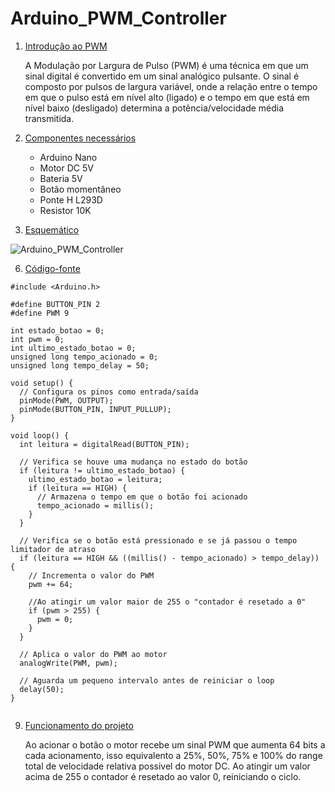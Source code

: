 # Arduino_PWM_Controller

1. [Introdução ao PWM](#introdução-ao-pwm)

    A Modulação por Largura de Pulso (PWM) é uma técnica em que um sinal digital é convertido em um sinal analógico pulsante. O sinal é composto por pulsos de largura variável, onde a relação entre o tempo em que o pulso está em nível alto (ligado) e o tempo em que está em nível baixo (desligado) determina a potência/velocidade média transmitida.
4. [Componentes necessários](#componentes-necessários)
   - Arduino Nano
   - Motor DC 5V
   - Bateria 5V
   - Botão momentâneo
   - Ponte H L293D
   - Resistor 10K
5. [Esquemático](#esquemático)


![Arduino_PWM_Controller](https://github.com/brunocatani/Arduino_PWM_Controller/assets/94939071/faa356e3-f7d6-45cc-90af-e1123b4cf3c5)

6. [Código-fonte](#código-fonte)
````
#include <Arduino.h>

#define BUTTON_PIN 2
#define PWM 9

int estado_botao = 0;
int pwm = 0;
int ultimo_estado_botao = 0;
unsigned long tempo_acionado = 0;
unsigned long tempo_delay = 50;

void setup() {
  // Configura os pinos como entrada/saída
  pinMode(PWM, OUTPUT);
  pinMode(BUTTON_PIN, INPUT_PULLUP);
}

void loop() {
  int leitura = digitalRead(BUTTON_PIN);

  // Verifica se houve uma mudança no estado do botão
  if (leitura != ultimo_estado_botao) {
    ultimo_estado_botao = leitura;
    if (leitura == HIGH) {  
      // Armazena o tempo em que o botão foi acionado
      tempo_acionado = millis();
    }
  }

  // Verifica se o botão está pressionado e se já passou o tempo limitador de atraso
  if (leitura == HIGH && ((millis() - tempo_acionado) > tempo_delay)) {
    // Incrementa o valor do PWM
    pwm += 64;
    
    //Ao atingir um valor maior de 255 o "contador é resetado a 0"
    if (pwm > 255) {
      pwm = 0;
    }
  }

  // Aplica o valor do PWM ao motor
  analogWrite(PWM, pwm);

  // Aguarda um pequeno intervalo antes de reiniciar o loop
  delay(50);
}


````

9. [Funcionamento do projeto](#funcionamento-do-projeto)

    Ao acionar o botão o motor recebe um sinal PWM que aumenta 64 bits a cada acionamento, isso equivalento a 25%, 50%, 75% e 100% do range total de velocidade relativa possivel do motor DC.
    Ao atingir um valor acima de 255 o contador é resetado ao valor 0, reiniciando o ciclo.
